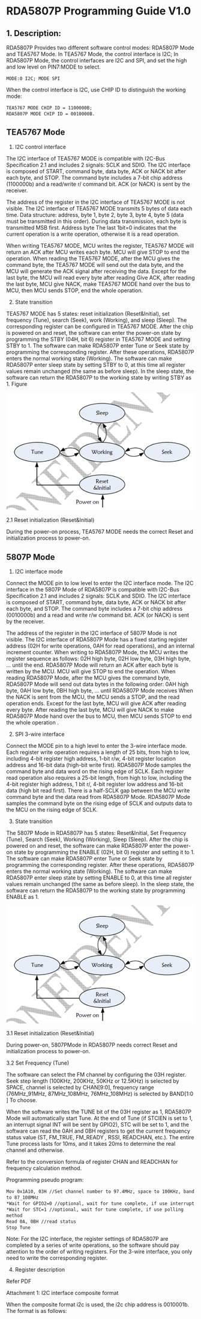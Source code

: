 # RDA5807P Programming Guide V1.0

## 1. Description:
RDA5807P Provides two different software control modes: RDA5807P Mode and TEA5767 Mode.
In TEA5767 Mode, the control interface is I2C;
In RDA5807P Mode, the control interfaces are I2C and SPI, and set the high and low level on PIN7:MODE to select.

    MODE:0 ​​I2C; MODE ​​SPI

When the control interface is I2C, use CHIP ID to distinguish the working mode:

    TEA5767 MODE CHIP ID = 1100000B;
    RDA5807P MODE CHIP ID = 0010000B.

## TEA5767 Mode
1. I2C control interface

The I2C interface of TEA5767 MODE is compatible with I2C-Bus Specification 2.1 and includes 2 signals: SCLK and SDIO. The I2C interface is composed of START, command byte, data byte, ACK or NACK bit after each byte, and STOP. The command byte includes a 7-bit chip address (1100000b) and a read/write r/ command bit. ACK (or NACK) is sent by the receiver.

The address of the register in the I2C interface of TEA5767 MODE is not visible. The I2C interface of TEA5767 MODE transmits 5 bytes of data each time. Data structure: address, byte 1, byte 2, byte 3, byte 4, byte 5 (data must be transmitted in this order). During data transmission, each byte is transmitted MSB first. Address byte The last 1bit=0 indicates that the current operation is a write operation, otherwise it is a read operation.

When writing TEA5767 MODE, MCU writes the register, TEA5767 MODE will return an ACK after MCU writes each byte. MCU will give STOP to end the operation.
When reading the TEA5767 MODE, after the MCU gives the command byte, the TEA5767 MODE will send out the data byte, and the MCU will generate the ACK signal after receiving the data. Except for the last byte, the MCU will read every byte after reading Give ACK, after reading the last byte, MCU give NACK, make TEA5767 MODE hand over the bus to MCU, then MCU sends STOP, end the whole operation.

2. State transition

TEA5767 MODE has 5 states: reset initialization (Reset&Initial), set frequency (Tune), search (Seek), work (Working), and sleep (Sleep). The corresponding register can be configured in TEA5767 MODE.
After the chip is powered on and reset, the software can enter the power-on state by programming the STBY (04H, bit 6) register in TEA5767 MODE and setting STBY to 1. The software can make RDA5807P enter Tune or Seek state by programming the corresponding register. After these operations, RDA5807P enters the normal working state (Working). The software can make RDA5807P enter sleep state by setting STBY to 0, at this time all register values remain unchanged (the same as before sleep). In the sleep state, the software can return the RDA5807P to the working state by writing STBY as 1.
Figure

![Figure1](f1.PNG)

2.1 Reset initialization (Reset&Initial)

During the power-on process, TEA5767 MODE needs the correct Reset and initialization process to power-on.













## 5807P Mode
1. I2C interface mode

Connect the MODE pin to low level to enter the I2C interface mode.
The I2C interface in the 5807P Mode of RDA5807P is compatible with I2C-Bus Specification 2.1 and includes 2 signals: SCLK and SDIO. The I2C interface is composed of START, command byte, data byte, ACK or NACK bit after each byte, and STOP. The command byte includes a 7-bit chip address (0010000b) and a read and write r/w command bit. ACK (or NACK) is sent by the receiver.

The address of the register in the I2C interface of 5807P Mode is not visible. The I2C interface of RDA5807P Mode has a fixed starting register address (02H for write operations, 0AH for read operations), and an internal increment counter. When writing to RDA5807P Mode, the MCU writes the register sequence as follows: 02H high byte, 02H low byte, 03H high byte, ... until the end. RDA5807P Mode will return an ACK after each byte is written by the MCU. MCU will give STOP to end the operation. When reading RDA5807P Mode, after the MCU gives the command byte, RDA5807P Mode will send out data bytes in the following order: 0AH high byte, 0AH low byte, 0BH high byte, ... until RDA5807P Mode receives When the NACK is sent from the MCU, the MCU sends a STOP, and the read operation ends. Except for the last byte, MCU will give ACK after reading every byte. After reading the last byte, MCU will give NACK to make RDA5807P Mode hand over the bus to MCU, then MCU sends STOP to end the whole operation .

2. SPI 3-wire interface

Connect the MODE pin to a high level to enter the 3-wire interface mode.
Each register write operation requires a length of 25 bits, from high to low, including 4-bit register high address, 1-bit r/w, 4-bit register location address and 16-bit data (high-bit write first). RDA5807P Mode samples the command byte and data word on the rising edge of SCLK. Each register read operation also requires a 25-bit length, from high to low, including the 4-bit register high address, 1 bit r/, 4-bit register low address and 16-bit data (high bit read first). There is a half-SCLK gap between the MCU write command byte and the data read from RDA5807P Mode. RDA5807P Mode samples the command byte on the rising edge of SCLK and outputs data to the MCU on the rising edge of SCLK.

3. State transition

The 5807P Mode in RDA5807P has 5 states: Reset&Initial, Set Frequency (Tune), Search (Seek), Working (Working), Sleep (Sleep).
After the chip is powered on and reset, the software can make RDA5807P enter the power-on state by programming the ENABLE (02H, bit 0) register and setting it to 1. The software can make RDA5807P enter Tune or Seek state by programming the corresponding register. After these operations, RDA5807P enters the normal working state (Working). The software can make RDA5807P enter sleep state by setting ENABLE to 0, at this time all register values remain unchanged (the same as before sleep). In the sleep state, the software can return the RDA5807P to the working state by programming ENABLE as 1.

![](f1.PNG)

3.1 Reset initialization (Reset&Initial)

During power-on, 5807PMode in RDA5807P needs correct Reset and initialization process to power-on.

3.2 Set Frequency (Tune)

The software can select the FM channel by configuring the 03H register. Seek step length (100KHz, 200KHz, 50KHz or 12.5KHz) is selected by SPACE, channel is selected by CHAN[9:0], frequency range (76MHz_91MHz, 87MHz_108MHz, 76MHz_108MHz) is selected by BAND[1:0 ] To choose.

When the software writes the TUNE bit of the 03H register as 1, RDA5807P Mode will automatically start Tune. At the end of Tune (if STCIEN is set to 1, an interrupt signal INT will be sent by GPIO2), STC will be set to 1, and the software can read the 0AH and 0BH registers to get the current frequency status value (ST, FM_TRUE, FM_READY , RSSI, READCHAN, etc.). The entire Tune process lasts for 10ms, and it takes 20ms to determine the real channel and otherwise.

Refer to the conversion formula of register CHAN and READCHAN for frequency calculation method.

Programming pseudo program:

    Mov 0x1A10, 03H //Set channel number to 97.4MHz, space to 100KHz, band to 87_108MHz
    *Wait for GPIO2=0 //optional, wait for tune complete, if use interrupt
    *Wait for STC=1 //optional, wait for tune complete, if use polling method
    Read 0A, 0BH //read status
    Stop Tune
Note: For the I2C interface, the register settings of RDA5807P are completed by a series of write operations, so the software should pay attention to the order of writing registers. For the 3-wire interface, you only need to write the corresponding register.

4. Register description

Refer PDF

Attachment 1: I2C interface composite format

When the composite format i2c is used, the i2c chip address is 0010001b. The format is as follows:
